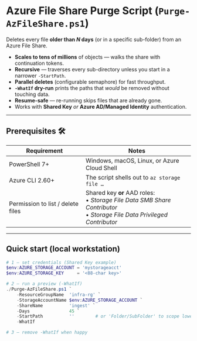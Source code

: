 # Azure File Share Purge Script (`Purge-AzFileShare.ps1`)

Deletes every file **older than _N_ days** (or in a specific sub-folder) from an Azure File Share.

* **Scales to tens of millions** of objects — walks the share with continuation tokens.
* **Recursive** — traverses every sub-directory unless you start in a narrower `-StartPath`.
* **Parallel deletes** (configurable semaphore) for fast throughput.
* **`-WhatIf` dry-run** prints the paths that *would* be removed without touching data.
* **Resume-safe** — re-running skips files that are already gone.
* Works with **Shared Key** *or* **Azure AD/Managed Identity** authentication.

---

## Prerequisites 🛠️

| Requirement | Notes |
|-------------|-------|
| PowerShell 7+ | Windows, macOS, Linux, or Azure Cloud Shell |
| Azure CLI 2.60+ | The script shells out to `az storage file …` |
| Permission to list / delete files | Shared key **or** AAD roles:<br>• _Storage File Data SMB Share Contributor_<br>• _Storage File Data Privileged Contributor_ |

---

## Quick start (local workstation)

```powershell
# 1 – set credentials (Shared Key example)
$env:AZURE_STORAGE_ACCOUNT = 'mystorageacct'
$env:AZURE_STORAGE_KEY     = '<88-char key>'

# 2 – run a preview (-WhatIf)
./Purge-AzFileShare.ps1 `
    -ResourceGroupName  'infra-rg' `
    -StorageAccountName $env:AZURE_STORAGE_ACCOUNT `
    -ShareName          'ingest' `
    -Days               45 `
    -StartPath          ''        # or 'Folder/SubFolder' to scope lower
    -WhatIf

# 3 – remove -WhatIf when happy
